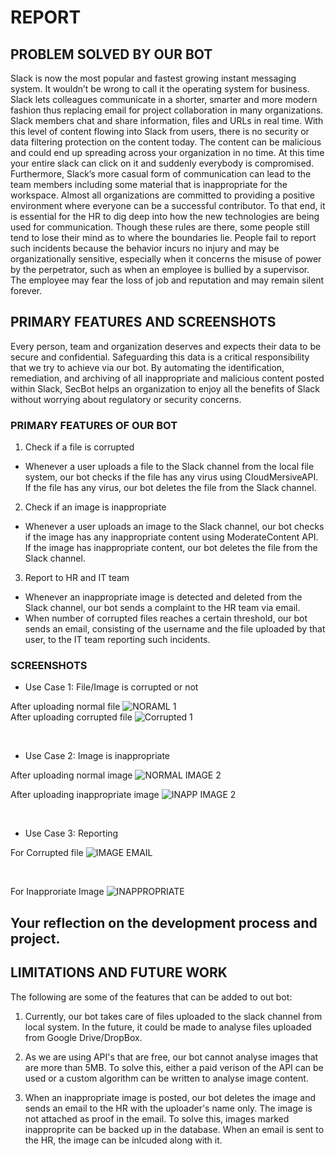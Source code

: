 # REPORT

## PROBLEM SOLVED BY OUR BOT
Slack is now the most popular and fastest growing instant messaging system. It wouldn’t be wrong to call it the operating system for
business. Slack lets colleagues communicate in a shorter, smarter and more modern fashion thus replacing email for project collaboration
in many organizations. Slack members chat and share information, files and URLs in real time. With this level of content flowing into
Slack from users, there is no security or data filtering protection on the content today. The content can be malicious and could end up
spreading across your organization in no time. At this time your entire slack can click on it and suddenly everybody is compromised.
Furthermore, Slack’s more casual form of communication can lead to the team members including some material that is inappropriate for
the workspace. Almost all organizations are committed to providing a positive environment where everyone can be a successful contributor.
To that end, it is essential for the HR to dig deep into how the new technologies are being used for communication. Though these rules
are there, some people still tend to lose their mind as to where the boundaries lie. People fail to report such incidents because the
behavior incurs no injury and may be organizationally sensitive, especially when it concerns the misuse of power by the perpetrator,
such as when an employee is bullied by a supervisor. The employee may fear the loss of job and reputation and may remain silent forever.

## PRIMARY FEATURES AND SCREENSHOTS
Every person, team and organization deserves and expects their data to be secure and confidential. Safeguarding this data is a critical
responsibility that we try to achieve via our bot. By automating the identification, remediation, and archiving of all inappropriate and malicious content posted within Slack, SecBot helps an organization to enjoy all the benefits of Slack without worrying about regulatory or security concerns.

### **PRIMARY FEATURES OF OUR BOT**

1) Check if a file is corrupted
 - Whenever a user uploads a file to the Slack channel from the local file system, our bot checks if the file has any virus using     CloudMersiveAPI. If the file has any virus, our bot deletes the file from the Slack channel.
2) Check if an image is inappropriate
 - Whenever a user uploads an image to the Slack channel, our bot checks if the image has any inappropriate content using ModerateContent API. If the image has inappropriate content, our bot deletes the file from the Slack channel.
3) Report to HR and IT team
 - Whenever an inappropriate image is detected and deleted from the Slack channel, our bot sends a complaint to the HR team via email. 
 - When number of corrupted files reaches a certain threshold, our bot sends an email, consisting of the username and the file uploaded by that user, to the IT team reporting such incidents.

### SCREENSHOTS

* Use Case 1: File/Image is corrupted or not

After uploading normal file
![NORAML 1](https://media.github.ncsu.edu/user/12215/files/19ecd200-1aa8-11ea-8d8f-1eac6b326ff1)
<br>
After uploading corrupted file
![Corrupted 1](https://media.github.ncsu.edu/user/12215/files/a26b7280-1aa8-11ea-82bc-26ca68c284a1)

<br>

* Use Case 2: Image is inappropriate

After uploading normal image
![NORMAL IMAGE 2](https://media.github.ncsu.edu/user/12215/files/ea8a9500-1aa8-11ea-812a-2d3dfb3a7097)
<br>

After uploading inappropriate image
![INAPP IMAGE 2](https://media.github.ncsu.edu/user/12215/files/f7a78400-1aa8-11ea-8306-9eef98ec21af)

<br>

* Use Case 3: Reporting

For Corrupted file
![IMAGE EMAIL](https://media.github.ncsu.edu/user/12215/files/2aea1300-1aa9-11ea-99ef-65962e374a54)

<br>

For Inapproriate Image
![INAPPROPRIATE](https://media.github.ncsu.edu/user/12215/files/33dae480-1aa9-11ea-8502-68171a0aa4bd)

## Your reflection on the development process and project.


## LIMITATIONS AND FUTURE WORK
The following are some of the features that can be added to out bot:

1) Currently, our bot takes care of files uploaded to the slack channel from local system. In the future, it could be made to analyse files uploaded from Google Drive/DropBox.
 
2) As we are using API's that are free, our bot cannot analyse images that are more than 5MB. To solve this, either a paid verison of the API can be used or a custom algorithm can be written to analyse image content.

3) When an inappropriate image is posted, our bot deletes the image and sends an email to the HR with the uploader's name only. The image is not attached as proof in the email. To solve this, images marked inapproprite can be backed up in the database. When an email is sent to the HR, the image can be inlcuded along with it. 



